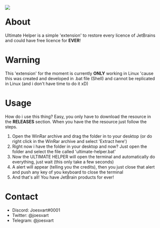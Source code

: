 <img src= "https://i.imgur.com/LImREQV.png" align="left"> 

# About
Ultimate Helper is a simple 'extension' to restore every licence of JetBrains and could have free licence for **EVER**!

# Warning
This 'extension' for the moment is currently **ONLY** working in Linux 'cause this was created and 
developed in .bat file (Shell) and cannot be replicated in Linux (and i don't have time to do it xD)

# Usage
How do i use this thing? Easy, you only have to download the resource in the **RELEASES** section.
When you have the the resource just follow the steps.

1. Open the WinRar archive and drag the folder in to your desktop (or do right click in the WinRar archive and select 'Extract here')
2. Right now i have the folder in your desktop and now? Just open the folder and select the file called 'ultimate-helper.bat'
3. Now the ULTIMATE HELPER will open the terminal and automatically do everything, just wait (this only take a few seconds)
4. A alert will appear (telling you the credits), then you just close that alert and push any key of you keyboard to close the terminal
5. And that's all! You have JetBrain products for ever!

# Contact

- Discord: Joesvart#0001
- Twitter: @joesvart
- Telegram: @joesvart



 
